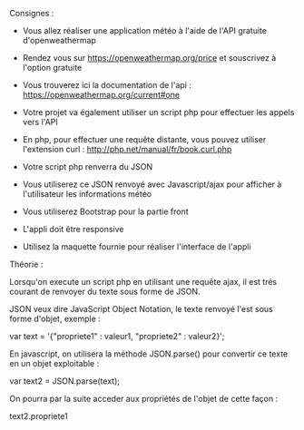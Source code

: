 Consignes :

- Vous allez réaliser une application météo à l'aide de l'API gratuite d'openweathermap
- Rendez vous sur https://openweathermap.org/price et souscrivez à l'option gratuite
- Vous trouverez ici la documentation de l'api : https://openweathermap.org/current#one
- Votre projet va également utiliser un script php pour effectuer les appels vers l'API
- En php, pour effectuer une requête distante, vous pouvez utiliser l'extension curl : http://php.net/manual/fr/book.curl.php
- Votre script php renverra du JSON
- Vous utiliserez ce JSON renvoyé avec Javascript/ajax pour afficher à l'utilisateur les informations météo

- Vous utiliserez Bootstrap pour la partie front
- L'appli doit être responsive
- Utilisez la maquette fournie pour réaliser l'interface de l'appli






Théorie :

Lorsqu'on execute un script php en utilisant une requête ajax, il est trés courant de renvoyer du texte sous forme de
JSON.

JSON veux dire JavaScript Object Notation, le texte renvoyé l'est sous forme d'objet, exemple :

var text = '{"propriete1" : valeur1, "propriete2" : valeur2}';

En javascript, on utilisera la méthode JSON.parse() pour convertir ce texte en un objet exploitable :

var text2 = JSON.parse(text);

On pourra par la suite acceder aux propriétés de l'objet de cette façon :

 text2.propriete1


